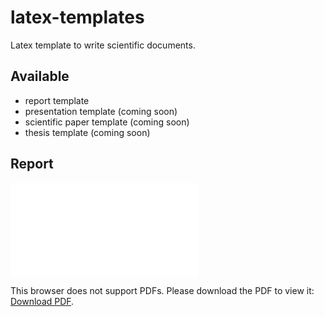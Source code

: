 # latex-templates
Latex template to write scientific documents.

## Available
- report template
- presentation template (coming soon)
- scientific paper template (coming soon)
- thesis template (coming soon)

## Report

<object data="report-color-1.pdf" type="application/pdf" width="700px" height="700px">
    <embed src="report-color-1.pdf">
        <p>This browser does not support PDFs. Please download the PDF to view it: <a href="report-color-1.pdf">Download PDF</a>.</p>
    </embed>
</object>